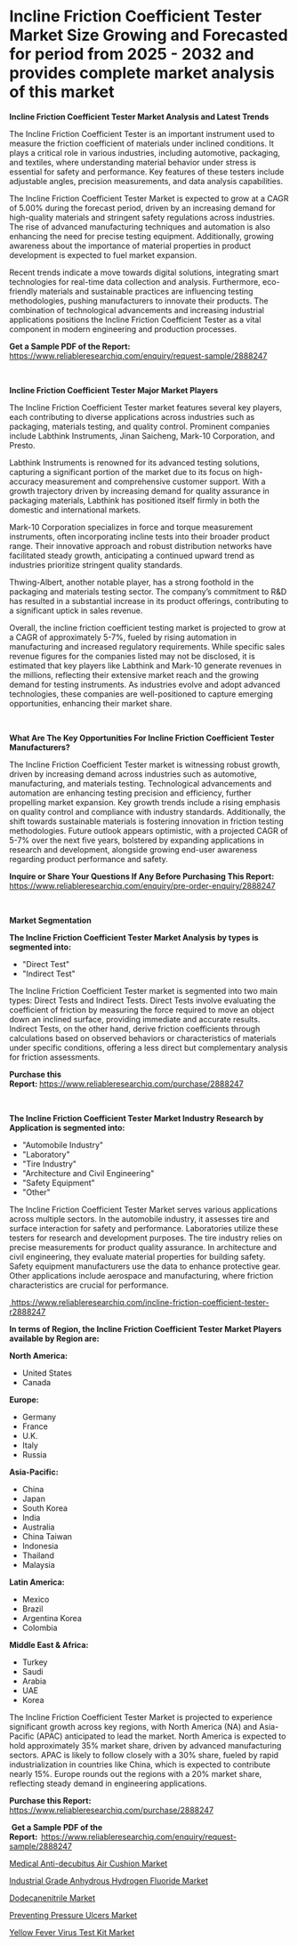 <p><h1>Incline Friction Coefficient Tester Market Size Growing and Forecasted for period from 2025 - 2032 and provides complete market analysis of this market</h1></p><p><strong>Incline Friction Coefficient Tester Market Analysis and Latest Trends</strong></p>
<p><p>The Incline Friction Coefficient Tester is an important instrument used to measure the friction coefficient of materials under inclined conditions. It plays a critical role in various industries, including automotive, packaging, and textiles, where understanding material behavior under stress is essential for safety and performance. Key features of these testers include adjustable angles, precision measurements, and data analysis capabilities.</p><p>The Incline Friction Coefficient Tester Market is expected to grow at a CAGR of 5.00% during the forecast period, driven by an increasing demand for high-quality materials and stringent safety regulations across industries. The rise of advanced manufacturing techniques and automation is also enhancing the need for precise testing equipment. Additionally, growing awareness about the importance of material properties in product development is expected to fuel market expansion. </p><p>Recent trends indicate a move towards digital solutions, integrating smart technologies for real-time data collection and analysis. Furthermore, eco-friendly materials and sustainable practices are influencing testing methodologies, pushing manufacturers to innovate their products. The combination of technological advancements and increasing industrial applications positions the Incline Friction Coefficient Tester as a vital component in modern engineering and production processes.</p></p>
<p><strong>Get a Sample PDF of the Report:&nbsp;</strong> <a href="https://www.reliableresearchiq.com/enquiry/request-sample/2888247?utm_campaign=104&utm_medium=2&utm_source=Github&utm_content=ia&utm_term=14032025&utm_id=incline-friction-coefficient-tester">https://www.reliableresearchiq.com/enquiry/request-sample/2888247</a></p>
<p>&nbsp;</p>
<p><strong>Incline Friction Coefficient Tester Major Market Players</strong></p>
<p><p>The Incline Friction Coefficient Tester market features several key players, each contributing to diverse applications across industries such as packaging, materials testing, and quality control. Prominent companies include Labthink Instruments, Jinan Saicheng, Mark-10 Corporation, and Presto.</p><p>Labthink Instruments is renowned for its advanced testing solutions, capturing a significant portion of the market due to its focus on high-accuracy measurement and comprehensive customer support. With a growth trajectory driven by increasing demand for quality assurance in packaging materials, Labthink has positioned itself firmly in both the domestic and international markets.</p><p>Mark-10 Corporation specializes in force and torque measurement instruments, often incorporating incline tests into their broader product range. Their innovative approach and robust distribution networks have facilitated steady growth, anticipating a continued upward trend as industries prioritize stringent quality standards.</p><p>Thwing-Albert, another notable player, has a strong foothold in the packaging and materials testing sector. The company’s commitment to R&D has resulted in a substantial increase in its product offerings, contributing to a significant uptick in sales revenue.</p><p>Overall, the incline friction coefficient testing market is projected to grow at a CAGR of approximately 5-7%, fueled by rising automation in manufacturing and increased regulatory requirements. While specific sales revenue figures for the companies listed may not be disclosed, it is estimated that key players like Labthink and Mark-10 generate revenues in the millions, reflecting their extensive market reach and the growing demand for testing instruments. As industries evolve and adopt advanced technologies, these companies are well-positioned to capture emerging opportunities, enhancing their market share.</p></p>
<p>&nbsp;</p>
<p><strong>What Are The Key Opportunities For Incline Friction Coefficient Tester Manufacturers?</strong></p>
<p><p>The Incline Friction Coefficient Tester market is witnessing robust growth, driven by increasing demand across industries such as automotive, manufacturing, and materials testing. Technological advancements and automation are enhancing testing precision and efficiency, further propelling market expansion. Key growth trends include a rising emphasis on quality control and compliance with industry standards. Additionally, the shift towards sustainable materials is fostering innovation in friction testing methodologies. Future outlook appears optimistic, with a projected CAGR of 5-7% over the next five years, bolstered by expanding applications in research and development, alongside growing end-user awareness regarding product performance and safety.</p></p>
<p><strong>Inquire or Share Your Questions If Any Before Purchasing This Report:</strong> <a href="https://www.reliableresearchiq.com/enquiry/pre-order-enquiry/2888247?utm_campaign=104&utm_medium=2&utm_source=Github&utm_content=ia&utm_term=14032025&utm_id=incline-friction-coefficient-tester">https://www.reliableresearchiq.com/enquiry/pre-order-enquiry/2888247</a></p>
<p>&nbsp;</p>
<p><strong>Market Segmentation</strong></p>
<p><strong>The Incline Friction Coefficient Tester Market Analysis by types is segmented into:</strong></p>
<p><ul><li>"Direct Test"</li><li>"Indirect Test"</li></ul></p>
<p><p>The Incline Friction Coefficient Tester market is segmented into two main types: Direct Tests and Indirect Tests. Direct Tests involve evaluating the coefficient of friction by measuring the force required to move an object down an inclined surface, providing immediate and accurate results. Indirect Tests, on the other hand, derive friction coefficients through calculations based on observed behaviors or characteristics of materials under specific conditions, offering a less direct but complementary analysis for friction assessments.</p></p>
<p><strong>Purchase this Report:&nbsp;</strong><a href="https://www.reliableresearchiq.com/purchase/2888247?utm_campaign=104&utm_medium=2&utm_source=Github&utm_content=ia&utm_term=14032025&utm_id=incline-friction-coefficient-tester">https://www.reliableresearchiq.com/purchase/2888247</a></p>
<p>&nbsp;</p>
<p><strong>The Incline Friction Coefficient Tester Market Industry Research by Application is segmented into:</strong></p>
<p><ul><li>"Automobile Industry"</li><li>"Laboratory"</li><li>"Tire Industry"</li><li>"Architecture and Civil Engineering"</li><li>"Safety Equipment"</li><li>"Other"</li></ul></p>
<p><p>The Incline Friction Coefficient Tester Market serves various applications across multiple sectors. In the automobile industry, it assesses tire and surface interaction for safety and performance. Laboratories utilize these testers for research and development purposes. The tire industry relies on precise measurements for product quality assurance. In architecture and civil engineering, they evaluate material properties for building safety. Safety equipment manufacturers use the data to enhance protective gear. Other applications include aerospace and manufacturing, where friction characteristics are crucial for performance.</p></p>
<p><a href="https://www.reliableresearchiq.com/incline-friction-coefficient-tester-r2888247?utm_campaign=104&utm_medium=2&utm_source=Github&utm_content=ia&utm_term=14032025&utm_id=incline-friction-coefficient-tester">&nbsp;https://www.reliableresearchiq.com/incline-friction-coefficient-tester-r2888247</a></p>
<p><strong>In terms of Region, the Incline Friction Coefficient Tester Market Players available by Region are:</strong></p>
<p>
    <p> <strong> North America: </strong>
        <ul>
            <li>United States</li>
            <li>Canada</li>
        </ul>
        </p> 
    <p> <strong> Europe: </strong>
        <ul>
            <li>Germany</li>
            <li>France</li>
            <li>U.K.</li>
            <li>Italy</li>
            <li>Russia</li>
        </ul>
        </p> 
    <p> <strong> Asia-Pacific: </strong>
        <ul>
            <li>China</li>
            <li>Japan</li>
            <li>South Korea</li>
            <li>India</li>
            <li>Australia</li>
            <li>China Taiwan</li>
            <li>Indonesia</li>
            <li>Thailand</li>
            <li>Malaysia</li>
        </ul>
        </p> 
    <p> <strong> Latin America: </strong>
        <ul>
            <li>Mexico</li>
            <li>Brazil</li>
            <li>Argentina Korea</li>
            <li>Colombia</li>
        </ul>
        </p> 
    <p> <strong> Middle East & Africa: </strong>
        <ul>
            <li>Turkey</li>
            <li>Saudi</li>
            <li>Arabia</li>
            <li>UAE</li>
            <li>Korea</li>
        </ul>
    </p>
    </p>
<p><p>The Incline Friction Coefficient Tester Market is projected to experience significant growth across key regions, with North America (NA) and Asia-Pacific (APAC) anticipated to lead the market. North America is expected to hold approximately 35% market share, driven by advanced manufacturing sectors. APAC is likely to follow closely with a 30% share, fueled by rapid industrialization in countries like China, which is expected to contribute nearly 15%. Europe rounds out the regions with a 20% market share, reflecting steady demand in engineering applications.</p></p>
<p><strong>Purchase this Report: </strong><a href="https://www.reliableresearchiq.com/purchase/2888247?utm_campaign=104&utm_medium=2&utm_source=Github&utm_content=ia&utm_term=14032025&utm_id=incline-friction-coefficient-tester">https://www.reliableresearchiq.com/purchase/2888247</a></p>
<p>&nbsp;<strong>Get a Sample PDF of the Report:&nbsp;&nbsp;</strong><a href="https://www.reliableresearchiq.com/enquiry/request-sample/2888247?utm_campaign=104&utm_medium=2&utm_source=Github&utm_content=ia&utm_term=14032025&utm_id=incline-friction-coefficient-tester">https://www.reliableresearchiq.com/enquiry/request-sample/2888247</a></p>
<p><strong></strong></p>
<p><p><a href="https://github.com/cavushjla/Market-Research-Report-List-1/blob/main/medical-anti-decubitus-air-cushion-market.md?utm_campaign=104&utm_medium=2&utm_source=Github&utm_content=ia&utm_term=14032025&utm_id=incline-friction-coefficient-tester">Medical Anti-decubitus Air Cushion Market</a></p><p><a href="https://github.com/coricnzati/Market-Research-Report-List-1/blob/main/industrial-grade-anhydrous-hydrogen-fluoride-market.md?utm_campaign=104&utm_medium=2&utm_source=Github&utm_content=ia&utm_term=14032025&utm_id=incline-friction-coefficient-tester">Industrial Grade Anhydrous Hydrogen Fluoride Market</a></p><p><a href="https://github.com/evraltandre36/Market-Research-Report-List-1/blob/main/dodecanenitrile-market.md?utm_campaign=104&utm_medium=2&utm_source=Github&utm_content=ia&utm_term=14032025&utm_id=incline-friction-coefficient-tester">Dodecanenitrile Market</a></p><p><a href="https://github.com/alrogikrosa/Market-Research-Report-List-1/blob/main/preventing-pressure-ulcers-market.md?utm_campaign=104&utm_medium=2&utm_source=Github&utm_content=ia&utm_term=14032025&utm_id=incline-friction-coefficient-tester">Preventing Pressure Ulcers Market</a></p><p><a href="https://github.com/borknyberg/Market-Research-Report-List-1/blob/main/yellow-fever-virus-test-kit-market.md?utm_campaign=104&utm_medium=2&utm_source=Github&utm_content=ia&utm_term=14032025&utm_id=incline-friction-coefficient-tester">Yellow Fever Virus Test Kit Market</a></p></p>